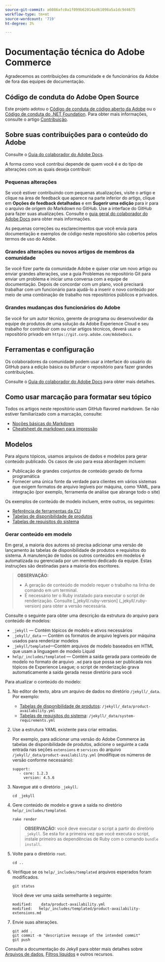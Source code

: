 ```yaml
---
source-git-commit: a6086afc0a1f099b62014ad61098a5a1dc9d4675
workflow-type: tm+mt
source-wordcount: '719'
ht-degree: 3%

---
```

# Documentação técnica do Adobe Commerce

Agradecemos as contribuições da comunidade e de funcionários da Adobe de fora das equipes de documentação.

## Código de conduta do Adobe Open Source

Este projeto adotou o [Código de conduta de código aberto da Adobe](code-of-conduct.md) ou o [Código de conduta do .NET Foundation](https://dotnetfoundation.org/code-of-conduct). Para obter mais informações, consulte o artigo [Contribuição](contributing.md).

## Sobre suas contribuições para o conteúdo do Adobe

Consulte o [Guia do colaborador do Adobe Docs](https://experienceleague.adobe.com/docs/contributor/contributor-guide/introduction.html).

A forma como você contribui depende de quem você é e do tipo de alterações com as quais deseja contribuir:

### Pequenas alterações

Se você estiver contribuindo com pequenas atualizações, visite o artigo e clique na área de feedback que aparece na parte inferior do artigo, clique em **Opções de feedback detalhadas** e em **Sugerir uma edição** para ir para o arquivo de origem do Markdown no GitHub. Use a interface do GitHub para fazer suas atualizações. Consulte o [guia geral do colaborador do Adobe Docs](https://experienceleague.adobe.com/docs/contributor/contributor-guide/introduction.html) para obter mais informações.

As pequenas correções ou esclarecimentos que você envia para documentação e exemplos de código neste repositório são cobertos pelos termos de uso do Adobe.

### Grandes alterações ou novos artigos de membros da comunidade

Se você fizer parte da comunidade Adobe e quiser criar um novo artigo ou enviar grandes alterações, use a guia Problemas no repositório Git para enviar um problema e iniciar uma conversa com a equipe de documentação. Depois de concordar com um plano, você precisará trabalhar com um funcionário para ajudá-lo a inserir o novo conteúdo por meio de uma combinação de trabalho nos repositórios públicos e privados.

<!--
If you submit a pull request with significant changes to documentation and code examples, you'll see a message in the pull request asking you to submit an online contribution license agreement (CLA). We need you to complete the online form before we can review your pull request.
-->

### Grandes mudanças dos funcionários do Adobe

Se você for um autor técnico, gerente de programa ou desenvolvedor da equipe de produtos de uma solução da Adobe Experience Cloud e seu trabalho for contribuir com ou criar artigos técnicos, deverá usar o repositório privado em `https://git.corp.adobe.com/AdobeDocs`.

<!--Employees from other parts of the Adobe world should use the public repo for minor updates.-->

## Ferramentas e configuração

Os colaboradores da comunidade podem usar a interface do usuário do GitHub para a edição básica ou bifurcar o repositório para fazer grandes contribuições.

Consulte o [Guia do colaborador do Adobe Docs](https://experienceleague.adobe.com/docs/contributor/contributor-guide/introduction.html) para obter mais detalhes.

## Como usar marcação para formatar seu tópico

Todos os artigos neste repositório usam GitHub flavored markdown. Se não estiver familiarizado com a marcação, consulte:

* [Noções básicas do Markdown](https://help.github.com/articles/getting-started-with-writing-and-formatting-on-github/)
* [Cheatsheet de markdown para impressão](https://guides.github.com/pdfs/markdown-cheatsheet-online.pdf)

## Modelos

Para alguns tópicos, usamos arquivos de dados e modelos para gerar conteúdo publicado. Os casos de uso para essa abordagem incluem:

* Publicação de grandes conjuntos de conteúdo gerado de forma programática
* Fornecer uma única fonte da verdade para clientes em vários sistemas que exigem formatos de arquivo legíveis por máquina, como YAML, para integração (por exemplo, ferramenta de análise que abrange todo o site)

Os exemplos de conteúdo de modelo incluem, entre outros, os seguintes:

* [Referência de ferramentas da CLI](https://experienceleague.adobe.com/docs/commerce-operations/reference/commerce-on-premises.html)
* [Tabelas de disponibilidade de produtos](https://experienceleague.adobe.com/docs/commerce-operations/release/product-availability.html)
* [Tabelas de requisitos do sistema](https://experienceleague.adobe.com/docs/commerce-operations/installation-guide/system-requirements.html)

### Gerar conteúdo em modelo

Em geral, a maioria dos autores só precisa adicionar uma versão de lançamento às tabelas de disponibilidade de produtos e requisitos do sistema. A manutenção de todos os outros conteúdos em modelos é automatizada ou gerenciada por um membro dedicado da equipe. Estas instruções são destinadas para a maioria dos escritores.

>**OBSERVAÇÃO:**
>
>* A geração de conteúdo de modelo requer o trabalho na linha de comando em um terminal.
>* É necessário ter o Ruby instalado para executar o script de renderização. Consulte [_jekyll/.ruby-version] (_jekyll/.ruby-version) para obter a versão necessária.

Consulte o seguinte para obter uma descrição da estrutura do arquivo para conteúdo de modelos:

* `_jekyll` — Contém tópicos de modelo e ativos necessários
* `_jekyll/_data` — Contém os formatos de arquivo legíveis por máquina usados para renderizar modelos
* `_jekyll/templated`—Contém arquivos de modelo baseados em HTML que usam a linguagem de modelo Liquid
* `help/_includes/templated` — Contém a saída gerada para conteúdo de modelo no formato de arquivo `.md` para que possa ser publicada nos tópicos de Experience League; o script de renderização grava automaticamente a saída gerada nesse diretório para você

Para atualizar o conteúdo do modelo:

1. No editor de texto, abra um arquivo de dados no diretório `/jekyll/_data`. Por exemplo:

   * [Tabelas de disponibilidade de produtos](https://experienceleague.adobe.com/docs/commerce-operations/release/product-availability.html): `/jekyll/_data/product-availability.yml`
   * [Tabelas de requisitos do sistema](https://experienceleague.adobe.com/docs/commerce-operations/installation-guide/system-requirements.html): `/jekyll/_data/system-requirements.yml`

1. Use a estrutura YAML existente para criar entradas.

   Por exemplo, para adicionar uma versão do Adobe Commerce às tabelas de disponibilidade de produtos, adicione o seguinte a cada entrada nas seções `extensions` e `services` do arquivo `/jekyll/_data/product-availability.yml` (modifique os números de versão conforme necessário):

   ```
   support:
      - core: 1.2.3
        version: 4.5.6
   ```

1. Navegue até o diretório `_jekyll`.

   ```
   cd _jekyll
   ```

1. Gere conteúdo de modelo e grave a saída no diretório `help/_includes/templated`.

   ```
   rake render
   ```

   >**OBSERVAÇÃO:** você deve executar o script a partir do diretório `_jekyll`. Se esta for a primeira vez que você executa o script, instale primeiro as dependências de Ruby com o comando `bundle install`.

1. Volte para o diretório `root`.

   ```
   cd ..
   ```

1. Verifique se os `help/_includes/templated` arquivos esperados foram modificados.

   ```
   git status
   ```

   Você deve ver uma saída semelhante à seguinte:

   ```
   modified:   _data/product-availability.yml
   modified:   help/_includes/templated/product-availability-extensions.md
   ```

1. Envie suas alterações.

   ```
   git add .
   git commit -m "descriptive message of the intended commit"
   git push
   ```

Consulte a documentação do Jekyll para obter mais detalhes sobre [Arquivos de dados](https://jekyllrb.com/docs/datafiles), [Filtros líquidos](https://jekyllrb.com/docs/liquid/filters/) e outros recursos.
